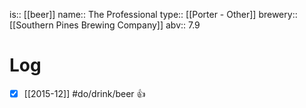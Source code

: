 is:: [[beer]]
name:: The Professional
type:: [[Porter - Other]]
brewery:: [[Southern Pines Brewing Company]]
abv:: 7.9

# Log
- [x] [[2015-12]] #do/drink/beer 👍
